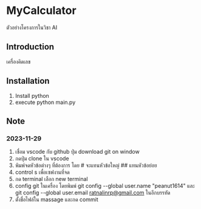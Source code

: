 # MyCalculator
ตัวอย่างโครงการในวิชา AI

## Introduction
เครื่องคิดเลข

## Installation
1. Install python
2. execute python main.py

## Note
### 2023-11-29
1. เชื่อม vscode กับ github ปุ่ม  download git on window
2. กดปุ่ม clone ใน vscode
3. พิมพ์จดหัวข้อต่างๆ ที่ต้องการ โดย # จะแทนหัวข้อใหญ่ ## แทนหัวข้อย่อย
4. control s เพื่อเซฟงานที่จด
5. กด terminal เลือก new terminal 
6. config git ในเครื่อง โดยพิมพ์ git config --global user.name "peanut1614" และ git config --global user.email ratnalinrp@gmail.com ในอีกบรรทัด
7. ตั้งชื่อไฟล์ใน massage และกด commit

